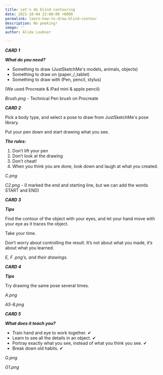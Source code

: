 ```yaml
---
title: Let's do blind contouring
date: 2021-10-04 22:00:00 +0000
permalink: learn-how-to-draw-blind-contour
description: No peeking!
image: ''
author: Alida Loubser

---
```

**_CARD 1_**

**_What do you need?_**

* Something to draw (JustSketchMe's models, animals, objects) 
* Something to draw on (paper_/_tablet)
* Something to draw with (Pen, pencil, stylus)

(We used Procreate & iPad mini & apple pencil)

_Brush.png_ - Technical Pen brush on Procreate

**_CARD 2_**

Pick a body type, and select a pose to draw from JustSketchMe's pose library.

Put your pen down and start drawing what you see.

**_The rules:_**

1. Don’t lift your pen
2. Don’t look at the drawing
3. Don’t cheat!
4. When you think you are done, look down and laugh at what you created.

_C.png_

_C2.png -_ (I marked the end and starting line, but we can add the words START and END)

**_CARD 3_**

**_Tips_**

Find the contour of the object with your eyes, and let your hand move with your eye as it traces the object.

Take your time.

Don’t worry about controlling the result. It’s not about what you made, it’s about what you learned.

_E, F .png’s, and their drawings._

**_CARD 4_**

**_Tips_**

Try drawing the same pose several times.

_A.png_

_A5-8.png_

**_CARD 5_**

**_What does it teach you?_**

* Train hand and eye to work together. ✔
* Learn to see all the details in an object. ✔
* Portray exactly what you see, instead of what you think you see. ✔
* Break down old habits. ✔

_G.png_

_G1.png_